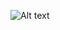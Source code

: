 ![Alt text](https://user-images.githubusercontent.com/87841931/206652585-13d1b06a-6292-4a95-927b-e94123f5713c.png "README Banner")